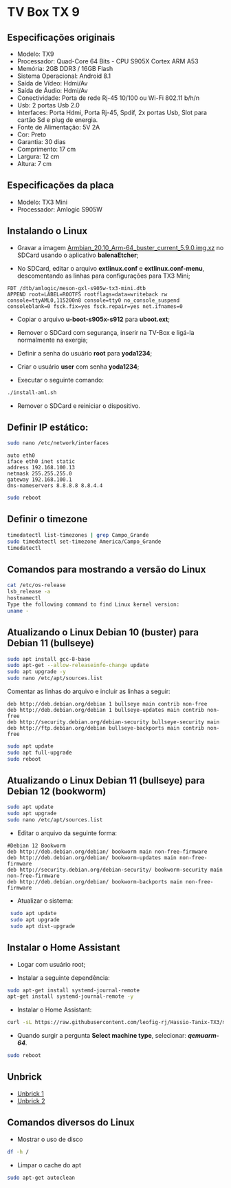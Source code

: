 # TV Box TX 9

## Especificações originais

- Modelo: TX9
- Processador: Quad-Core 64 Bits - CPU S905X Cortex ARM A53
- Memória: 2GB DDR3 / 16GB Flash
- Sistema Operacional: Android 8.1
- Saída de Vídeo: Hdmi/Av
- Saída de Áudio: Hdmi/Av
- Conectividade: Porta de rede Rj-45 10/100 ou Wi-Fi 802.11 b/h/n
- Usb: 2 portas Usb 2.0
- Interfaces: Porta Hdmi, Porta Rj-45, Spdif, 2x portas Usb, Slot para cartão Sd e plug de energia.
- Fonte de Alimentação: 5V 2A
- Cor: Preto
- Garantia: 30 dias
- Comprimento: 17 cm
- Largura: 12 cm
- Altura: 7 cm

## Especificações da placa

- Modelo: TX3 Mini
- Processador: Amlogic S905W

## Instalando o Linux

- Gravar a imagem [Armbian_20.10_Arm-64_buster_current_5.9.0.img.xz](https://www.dropbox.com/scl/fi/ap1c72unbuypxl3249c6c/Armbian_20.10_Arm-64_buster_current_5.9.0.img.xz?rlkey=buie7sfec63wnj3x819fygnzx&dl=0) no SDCard usando o aplicativo **balenaEtcher**;

- No SDCard, editar o arquivo **extlinux.conf** e **extlinux.conf-menu**, descomentando as linhas para configurações
para TX3 Mini;

```
FDT /dtb/amlogic/meson-gxl-s905w-tx3-mini.dtb
APPEND root=LABEL=ROOTFS rootflags=data=writeback rw console=ttyAML0,115200n8 console=tty0 no_console_suspend consoleblank=0 fsck.fix=yes fsck.repair=yes net.ifnames=0
```

- Copiar o arquivo **u-boot-s905x-s912** para **uboot.ext**;

- Remover o SDCard com segurança, inserir na TV-Box e ligá-la normalmente na exergia;

- Definir a senha do usuário **root** para **yoda1234**;

- Criar o usuário **user** com senha **yoda1234**;

- Executar o seguinte comando:
  
```bash
./install-aml.sh
```

- Remover o SDCard e reiniciar o dispositivo.

## Definir IP estático:

```bash
sudo nano /etc/network/interfaces
```
```
auto eth0
iface eth0 inet static
address 192.168.100.13
netmask 255.255.255.0
gateway 192.168.100.1
dns-nameservers 8.8.8.8 8.8.4.4
```
```bash
sudo reboot
```

## Definir o timezone

```bash
timedatectl list-timezones | grep Campo_Grande
sudo timedatectl set-timezone America/Campo_Grande
timedatectl
```

## Comandos para mostrando a versão do Linux

```bash
cat /etc/os-release
lsb_release -a
hostnamectl
Type the following command to find Linux kernel version:
uname -
```

## Atualizando o Linux Debian 10 (buster) para Debian 11 (bullseye) 

```bash
sudo apt install gcc-8-base
sudo apt-get --allow-releaseinfo-change update
sudo apt upgrade -y
sudo nano /etc/apt/sources.list
```

Comentar as linhas do arquivo e incluir as linhas a seguir:

```
deb http://deb.debian.org/debian 1 bullseye main contrib non-free
deb http://deb.debian.org/debian 1 bullseye-updates main contrib non-free
deb http://security.debian.org/debian-security bullseye-security main
deb http://ftp.debian.org/debian bullseye-backports main contrib non-free
```

```bash
sudo apt update
sudo apt full-upgrade
sudo reboot
```

## Atualizando o Linux Debian 11 (bullseye) para Debian 12 (bookworm)

```bash
sudo apt update
sudo apt upgrade
sudo nano /etc/apt/sources.list
```

- Editar o arquivo da seguinte forma:

```
#Debian 12 Bookworm
deb http://deb.debian.org/debian/ bookworm main non-free-firmware
deb http://deb.debian.org/debian/ bookworm-updates main non-free-firmware
deb http://security.debian.org/debian-security/ bookworm-security main non-free-firmware
deb http://deb.debian.org/debian/ bookworm-backports main non-free-firmware
```

- Atualizar o sistema:

```bash
 sudo apt update
 sudo apt upgrade
 sudo apt dist-upgrade
```

## Instalar o Home Assistant

- Logar com usuário root;

- Instalar a seguinte dependência:

```bash
sudo apt-get install systemd-journal-remote
apt-get install systemd-journal-remote -y
```

-  Instalar o Home Assistant:

```bash
curl -sL https://raw.githubusercontent.com/leofig-rj/Hassio-Tanix-TX3/master/script/hassio_tanix_tx3.sh | bash -s
```

- Quando surgir a pergunta **Select machine type**, selecionar: ***qemuarm-64***.

```bash
sudo reboot
```

## Unbrick

- [Unbrick 1](./unbrick/readme.md)
- [Unbrick 2](./unbrick-2/readme.md)

## Comandos diversos do Linux

- Mostrar o uso de disco

```bash
df -h /
```

- Limpar o cache do apt

```bash
sudo apt-get autoclean
```